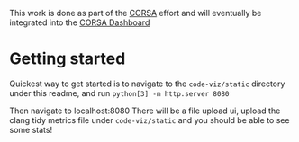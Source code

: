 
This work is done as part of the [CORSA](https://corsa.center/) effort and will eventually be integrated into the [CORSA Dashboard](https://github.com/corsa-center/dashboard)

# Getting started


Quickest way to get started is to navigate to the `code-viz/static` directory under this readme, and run `python[3] -m http.server 8080`

Then navigate to localhost:8080
There will be a file upload ui, upload the clang tidy metrics file under `code-viz/static` and you should be able to see some stats!